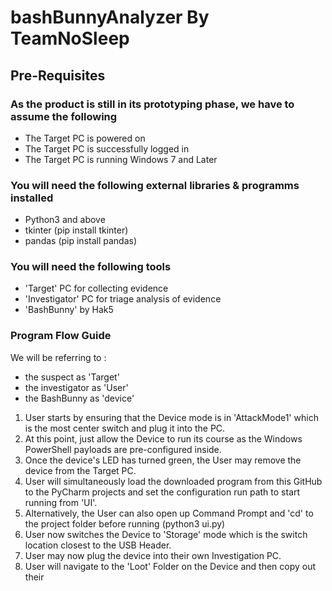# bashBunnyAnalyzer By TeamNoSleep
## Pre-Requisites

### As the product is still in its prototyping phase, we have to assume the following
- The Target PC is powered on
- The Target PC is successfully logged in
- The Target PC is running Windows 7 and Later

### You will need the following external libraries & programms installed
- Python3 and above
- tkinter (pip install tkinter)
- pandas (pip install pandas)

### You will need the following tools
- 'Target' PC for collecting evidence
- 'Investigator' PC for triage analysis of evidence
- 'BashBunny' by Hak5

### Program Flow Guide
We will be referring to :
- the suspect as 'Target'
- the investigator as 'User'
- the BashBunny as 'device'

1. User starts by ensuring that the Device mode is in 'AttackMode1' which is the most center switch and plug it into the PC.
2. At this point, just allow the Device to run its course as the Windows PowerShell payloads are pre-configured inside.
3. Once the device's LED has turned green, the User may remove the device from the Target PC.
4. User will simultaneously load the downloaded program from this GitHub to the PyCharm projects and set the configuration run path to start running from 'UI'.
5. Alternatively, the User can also open up Command Prompt and 'cd' to the project folder before running (python3 ui.py)
6. User now switches the Device to 'Storage' mode which is the switch location closest to the USB Header.
7. User may now plug the device into their own Investigation PC.
8. User will navigate to the 'Loot' Folder on the Device and then copy out their 
